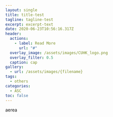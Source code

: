 ```yaml
---
layout: single
title: title-test
tagline: tagline-test
excerpt: excerpt-text
date: 2020-06-23T10:56:16.317Z
header:
  actions:
    - label: Read More
      url: "#"
  overlay_image: /assets/images/CUHK_logo.png
  overlay_filter: 0.5
  caption: cap
gallery:
  - url: /assets/images/{filename}
tags:
  - others
categories:
  - ASC
toc: false
---
```

aerea
